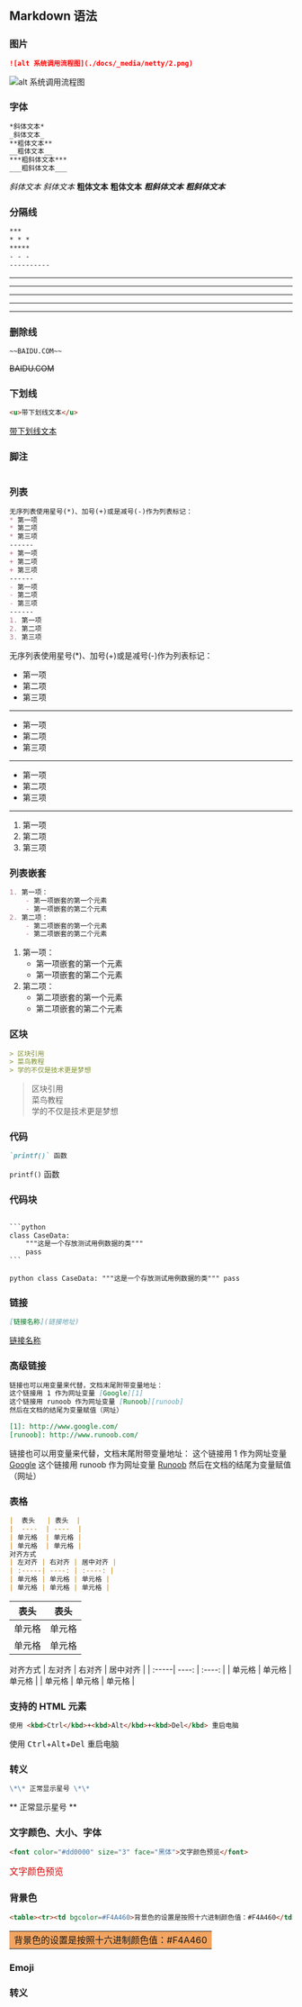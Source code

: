 ## Markdown 语法

### 图片
``` markdown
![alt 系统调用流程图](./docs/_media/netty/2.png)
```
![alt 系统调用流程图](../_media/netty/2.png) 

### 字体
``` markdown
*斜体文本*
_斜体文本_
**粗体文本**
__粗体文本__
***粗斜体文本***
___粗斜体文本___
```

*斜体文本*
_斜体文本_
**粗体文本**
__粗体文本__
***粗斜体文本***
___粗斜体文本___

### 分隔线

``` markdown
***
* * *
*****
- - -
----------
```

***
* * *
*****
- - -
----------

### 删除线

``` markdown
~~BAIDU.COM~~
```

~~BAIDU.COM~~

### 下划线

``` markdown
<u>带下划线文本</u>
```

<u>带下划线文本</u>

### 脚注

``` markdown
```

### 列表

``` markdown
无序列表使用星号(*)、加号(+)或是减号(-)作为列表标记：
* 第一项
* 第二项
* 第三项
------ 
+ 第一项
+ 第二项
+ 第三项
------  
- 第一项
- 第二项
- 第三项
------
1. 第一项
2. 第二项
3. 第三项
```

无序列表使用星号(*)、加号(+)或是减号(-)作为列表标记：
* 第一项
* 第二项
* 第三项
------ 
+ 第一项
+ 第二项
+ 第三项
------  
- 第一项
- 第二项
- 第三项
------
1. 第一项
2. 第二项
3. 第三项

### 列表嵌套

``` markdown
1. 第一项：
    - 第一项嵌套的第一个元素
    - 第一项嵌套的第二个元素
2. 第二项：
    - 第二项嵌套的第一个元素
    - 第二项嵌套的第二个元素
```

1. 第一项：
    - 第一项嵌套的第一个元素
    - 第一项嵌套的第二个元素
2. 第二项：
    - 第二项嵌套的第一个元素
    - 第二项嵌套的第二个元素
### 区块

``` markdown
> 区块引用  
> 菜鸟教程  
> 学的不仅是技术更是梦想  
```

> 区块引用  
> 菜鸟教程  
> 学的不仅是技术更是梦想  
### 代码

``` markdown
`printf()` 函数
```

`printf()` 函数

### 代码块

``` markdown

​```python
class CaseData:
    """这是一个存放测试用例数据的类"""
    pass
​```
```

​```python
class CaseData:
    """这是一个存放测试用例数据的类"""
    pass
​```

### 链接

``` markdown
[链接名称](链接地址)  
```

[链接名称](链接地址)  

### 高级链接

``` markdown
链接也可以用变量来代替，文档末尾附带变量地址：
这个链接用 1 作为网址变量 [Google][1]
这个链接用 runoob 作为网址变量 [Runoob][runoob]
然后在文档的结尾为变量赋值（网址）

[1]: http://www.google.com/
[runoob]: http://www.runoob.com/
```

链接也可以用变量来代替，文档末尾附带变量地址：
这个链接用 1 作为网址变量 [Google][1]
这个链接用 runoob 作为网址变量 [Runoob][runoob]
然后在文档的结尾为变量赋值（网址）

[1]: http://www.google.com/
[runoob]: http://www.runoob.com/

### 表格

``` markdown
|  表头   | 表头  |
|  ----  | ----  |
| 单元格  | 单元格 |
| 单元格  | 单元格 |
对齐方式
| 左对齐 | 右对齐 | 居中对齐 |
| :-----| ----: | :----: |
| 单元格 | 单元格 | 单元格 |
| 单元格 | 单元格 | 单元格 |
```

|  表头   | 表头  |
|  ----  | ----  |
| 单元格  | 单元格 |
| 单元格  | 单元格 |
对齐方式
| 左对齐 | 右对齐 | 居中对齐 |
| :-----| ----: | :----: |
| 单元格 | 单元格 | 单元格 |
| 单元格 | 单元格 | 单元格 |

### 支持的 HTML 元素

``` markdown
使用 <kbd>Ctrl</kbd>+<kbd>Alt</kbd>+<kbd>Del</kbd> 重启电脑
```

使用 <kbd>Ctrl</kbd>+<kbd>Alt</kbd>+<kbd>Del</kbd> 重启电脑

### 转义

``` markdown
\*\* 正常显示星号 \*\*
```

\*\* 正常显示星号 \*\*



### 文字颜色、大小、字体

``` markdown
<font color="#dd0000" size="3" face="黑体">文字颜色预览</font>
```

<font color="#dd0000" size="3" face="黑体">文字颜色预览</font>

### 背景色

``` markdown
<table><tr><td bgcolor=#F4A460>背景色的设置是按照十六进制颜色值：#F4A460</td></tr></table>
```

<table><tr><td bgcolor=#F4A460>背景色的设置是按照十六进制颜色值：#F4A460</td></tr></table>

### Emoji
### 转义
